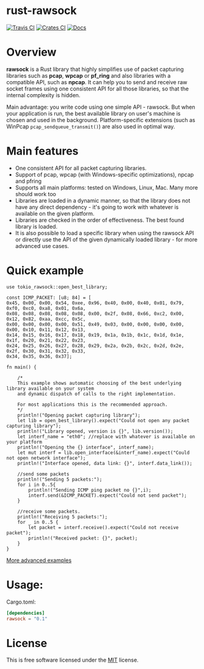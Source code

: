 # rust-rawsock
[![Travis CI][tcii]][tci] [![Crates CI][ccii]][cci] [![Docs][dcii]][dci]

[tcii]: https://travis-ci.org/szymonwieloch/rust-rawsock.svg?branch=master
[tci]: https://travis-ci.org/szymonwieloch/rust-rawsock
[ccii]: https://img.shields.io/crates/v/rawsock.svg
[cci]: https://crates.io/crates/rawsock
[dcii]: https://docs.rs/rawsock/badge.svg
[dci]: https://docs.rs/rawsock


# Overview
**rawsock** is a Rust library that highly simplifies use of packet capturing libraries
such as **pcap**, **wpcap** or **pf_ring** and also libraries with a compatible API, such as **npcap**. 
It can help you to send and receive raw socket frames using one consistent API for all those libraries,
so that the internal complexity is hidden.

Main advantage: you write code using one simple API - rawsock. But when your application is run,
the best available library on user's machine is chosen and used in the background.
Platform-specific extensions (such as WinPcap ```pcap_sendqueue_transmit()```) are also used in optimal way.

# Main features

* One consistent API for all packet capturing libraries.
* Support of pcap, wpcap (with Windows-specific optimizations), npcap and pfring
* Supports all main platforms: tested on Windows, Linux, Mac. Many more should work too
* Libraries are loaded in a dynamic manner, so that the library does not have any direct
    dependency - it's going to work with whatever is available on the given platform.
* Libraries are checked in the order of effectiveness. The best found library is loaded.
* It is also possible to load a specific library when using the rawsock API 
or directly use the API of the given dynamically loaded library - for more advanced use cases.

# Quick example

```
use tokio_rawsock::open_best_library;

const ICMP_PACKET: [u8; 84] = [
0x45, 0x00, 0x00, 0x54, 0xee, 0x96, 0x40, 0x00, 0x40, 0x01, 0x79, 0xf0, 0xc0, 0xa8, 0x01, 0x6a,
0x08, 0x08, 0x08, 0x08, 0x08, 0x00, 0x2f, 0x08, 0x66, 0xc2, 0x00, 0x12, 0x82, 0xaa, 0xcc, 0x5c,
0x00, 0x00, 0x00, 0x00, 0x51, 0x49, 0x03, 0x00, 0x00, 0x00, 0x00, 0x00, 0x10, 0x11, 0x12, 0x13,
0x14, 0x15, 0x16, 0x17, 0x18, 0x19, 0x1a, 0x1b, 0x1c, 0x1d, 0x1e, 0x1f, 0x20, 0x21, 0x22, 0x23,
0x24, 0x25, 0x26, 0x27, 0x28, 0x29, 0x2a, 0x2b, 0x2c, 0x2d, 0x2e, 0x2f, 0x30, 0x31, 0x32, 0x33,
0x34, 0x35, 0x36, 0x37];

fn main() {

    /*
    This example shows automatic choosing of the best underlying library available on your system
    and dynamic dispatch of calls to the right implementation.

    For most applications this is the recommended approach.
    */
    println!("Opening packet capturing library");
    let lib = open_best_library().expect("Could not open any packet capturing library");
    println!("Library opened, version is {}", lib.version());
    let interf_name = "eth0"; //replace with whatever is available on your platform
    println!("Opening the {} interface", interf_name);
    let mut interf = lib.open_interface(&interf_name).expect("Could not open network interface");
    println!("Interface opened, data link: {}", interf.data_link());

    //send some packets
    println!("Sending 5 packets:");
    for i in 0..5{
        println!("Sending ICMP ping packet no {}",i);
        interf.send(&ICMP_PACKET).expect("Could not send packet");
    }

    //receive some packets.
    println!("Receiving 5 packets:");
    for _ in 0..5 {
        let packet = interf.receive().expect("Could not receive packet");
        println!("Received packet: {}", packet);
    }
}
```

[More advanced examples](./examples)

# Usage:

Cargo.toml:

```toml
[dependencies]
rawsock = "0.1"
```

# License
This is free software licensed under the [MIT](./LICENSE) license.